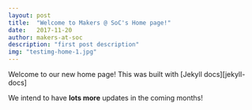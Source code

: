 ```yaml
---
layout: post
title:  "Welcome to Makers @ SoC's Home page!"
date:   2017-11-20
author: makers-at-soc
description: "first post description"
img: "testimg-home-1.jpg"
---
```

Welcome to our new home page! This was built with [Jekyll docs][jekyll-docs]

We intend to have **lots more** updates in the coming months!
